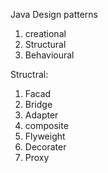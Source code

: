 Java Design patterns
 1. creational
 2. Structural
 3. Behavioural

Structral: 
 1. Facad
 2. Bridge
 3. Adapter
 4. composite
 5. Flyweight
 6. Decorater
 7. Proxy

